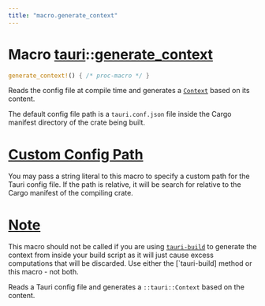 ```yaml
---
title: "macro.generate_context"
---
```


# Macro [tauri](/docs/api/rust/tauri/index.html)::​[generate_context](/docs/api/rust/tauri/)

```rs
generate_context!() { /* proc-macro */ }
```

Reads the config file at compile time and generates a [`Context`](/docs/api/rust/tauri/../tauri/struct.Context.html "Context") based on its content.

The default config file path is a `tauri.conf.json` file inside the Cargo manifest directory of the crate being built.

# [Custom Config Path](/docs/api/rust/tauri/about:blank#custom-config-path)

You may pass a string literal to this macro to specify a custom path for the Tauri config file. If the path is relative, it will be search for relative to the Cargo manifest of the compiling crate.

# [Note](/docs/api/rust/tauri/about:blank#note)

This macro should not be called if you are using [`tauri-build`](https://docs.rs/tauri-build) to generate the context from inside your build script as it will just cause excess computations that will be discarded. Use either the \[\`tauri-build] method or this macro - not both.

Reads a Tauri config file and generates a `::tauri::Context` based on the content.
